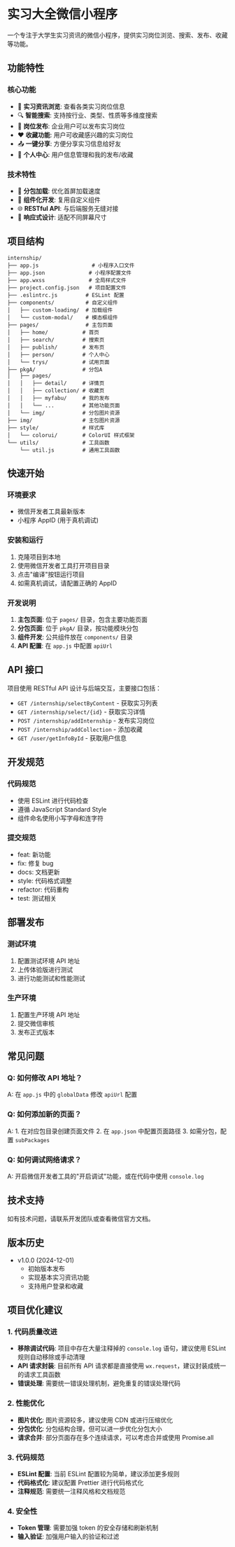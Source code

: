 # 实习大全微信小程序

一个专注于大学生实习资讯的微信小程序，提供实习岗位浏览、搜索、发布、收藏等功能。

## 功能特性

### 核心功能
- 📱 **实习资讯浏览**: 查看各类实习岗位信息
- 🔍 **智能搜索**: 支持按行业、类型、性质等多维度搜索
- 📝 **岗位发布**: 企业用户可以发布实习岗位
- ❤️ **收藏功能**: 用户可收藏感兴趣的实习岗位
- 📤 **一键分享**: 方便分享实习信息给好友
- 👤 **个人中心**: 用户信息管理和我的发布/收藏

### 技术特性
- 🚀 **分包加载**: 优化首屏加载速度
- 🎨 **组件化开发**: 复用自定义组件
- 🌐 **RESTful API**: 与后端服务无缝对接
- 📱 **响应式设计**: 适配不同屏幕尺寸

## 项目结构

```
internship/
├── app.js                 # 小程序入口文件
├── app.json              # 小程序配置文件
├── app.wxss              # 全局样式文件
├── project.config.json   # 项目配置文件
├── .eslintrc.js         # ESLint 配置
├── components/          # 自定义组件
│   ├── custom-loading/  # 加载组件
│   └── custom-modal/    # 模态框组件
├── pages/               # 主包页面
│   ├── home/           # 首页
│   ├── search/         # 搜索页
│   ├── publish/        # 发布页
│   ├── person/         # 个人中心
│   └── trys/           # 试用页面
├── pkgA/               # 分包A
│   ├── pages/
│   │   ├── detail/     # 详情页
│   │   ├── collection/ # 收藏页
│   │   ├── myfabu/     # 我的发布
│   │   └── ...         # 其他功能页面
│   └── img/            # 分包图片资源
├── img/                # 主包图片资源
├── style/              # 样式库
│   └── colorui/        # ColorUI 样式框架
└── utils/              # 工具函数
    └── util.js         # 通用工具函数
```

## 快速开始

### 环境要求
- 微信开发者工具最新版本
- 小程序 AppID (用于真机调试)

### 安装和运行
1. 克隆项目到本地
2. 使用微信开发者工具打开项目目录
3. 点击"编译"按钮运行项目
4. 如需真机调试，请配置正确的 AppID

### 开发说明
1. **主包页面**: 位于 `pages/` 目录，包含主要功能页面
2. **分包页面**: 位于 `pkgA/` 目录，按功能模块分包
3. **组件开发**: 公共组件放在 `components/` 目录
4. **API 配置**: 在 `app.js` 中配置 `apiUrl`

## API 接口

项目使用 RESTful API 设计与后端交互，主要接口包括：

- `GET /internship/selectByContent` - 获取实习列表
- `GET /internship/select/{id}` - 获取实习详情
- `POST /internship/addInternship` - 发布实习岗位
- `POST /internship/addCollection` - 添加收藏
- `GET /user/getInfoById` - 获取用户信息

## 开发规范

### 代码规范
- 使用 ESLint 进行代码检查
- 遵循 JavaScript Standard Style
- 组件命名使用小写字母和连字符

### 提交规范
- feat: 新功能
- fix: 修复 bug
- docs: 文档更新
- style: 代码格式调整
- refactor: 代码重构
- test: 测试相关

## 部署发布

### 测试环境
1. 配置测试环境 API 地址
2. 上传体验版进行测试
3. 进行功能测试和性能测试

### 生产环境
1. 配置生产环境 API 地址
2. 提交微信审核
3. 发布正式版本

## 常见问题

### Q: 如何修改 API 地址？
A: 在 `app.js` 中的 `globalData` 修改 `apiUrl` 配置

### Q: 如何添加新的页面？
A: 1. 在对应包目录创建页面文件
   2. 在 `app.json` 中配置页面路径
   3. 如需分包，配置 `subPackages`

### Q: 如何调试网络请求？
A: 开启微信开发者工具的"开启调试"功能，或在代码中使用 `console.log`

## 技术支持

如有技术问题，请联系开发团队或查看微信官方文档。

## 版本历史

- v1.0.0 (2024-12-01)
  - 初始版本发布
  - 实现基本实习资讯功能
  - 支持用户登录和收藏


## 项目优化建议

### 1. 代码质量改进
- **移除调试代码**: 项目中存在大量注释掉的 `console.log` 语句，建议使用 ESLint 规则自动移除或手动清理
- **API 请求封装**: 目前所有 API 请求都是直接使用 `wx.request`，建议封装成统一的请求工具函数
- **错误处理**: 需要统一错误处理机制，避免重复的错误处理代码

### 2. 性能优化
- **图片优化**: 图片资源较多，建议使用 CDN 或进行压缩优化
- **分包优化**: 分包结构合理，但可以进一步优化分包大小
- **请求合并**: 部分页面存在多个连续请求，可以考虑合并或使用 Promise.all

### 3. 代码规范
- **ESLint 配置**: 当前 ESLint 配置较为简单，建议添加更多规则
- **代码格式化**: 建议配置 Prettier 进行代码格式化
- **注释规范**: 需要统一注释风格和文档规范

### 4. 安全性
- **Token 管理**: 需要加强 token 的安全存储和刷新机制
- **输入验证**: 加强用户输入的验证和过滤

